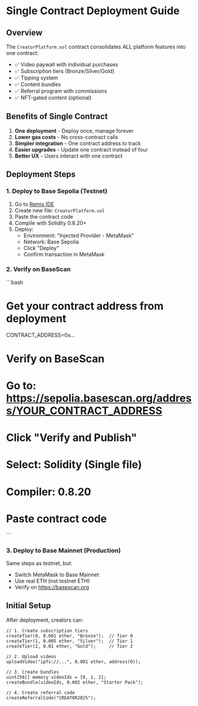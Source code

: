 # Single Contract Deployment Guide

## Overview

The `CreatorPlatform.sol` contract consolidates ALL platform features into one contract:
- ✅ Video paywall with individual purchases
- ✅ Subscription tiers (Bronze/Silver/Gold)
- ✅ Tipping system
- ✅ Content bundles
- ✅ Referral program with commissions
- ✅ NFT-gated content (optional)

## Benefits of Single Contract

1. **One deployment** - Deploy once, manage forever
2. **Lower gas costs** - No cross-contract calls
3. **Simpler integration** - One contract address to track
4. **Easier upgrades** - Update one contract instead of four
5. **Better UX** - Users interact with one contract

## Deployment Steps

### 1. Deploy to Base Sepolia (Testnet)

1. Go to [Remix IDE](https://remix.ethereum.org/)
2. Create new file: `CreatorPlatform.sol`
3. Paste the contract code
4. Compile with Solidity 0.8.20+
5. Deploy:
   - Environment: "Injected Provider - MetaMask"
   - Network: Base Sepolia
   - Click "Deploy"
   - Confirm transaction in MetaMask

### 2. Verify on BaseScan

\`\`\`bash
# Get your contract address from deployment
CONTRACT_ADDRESS=0x...

# Verify on BaseScan
# Go to: https://sepolia.basescan.org/address/YOUR_CONTRACT_ADDRESS
# Click "Verify and Publish"
# Select: Solidity (Single file)
# Compiler: 0.8.20
# Paste contract code
\`\`\`

### 3. Deploy to Base Mainnet (Production)

Same steps as testnet, but:
- Switch MetaMask to Base Mainnet
- Use real ETH (not testnet ETH)
- Verify on https://basescan.org

## Initial Setup

After deployment, creators can:

```solidity
// 1. Create subscription tiers
createTier(0, 0.001 ether, "Bronze");  // Tier 0
createTier(1, 0.005 ether, "Silver");  // Tier 1
createTier(2, 0.01 ether, "Gold");     // Tier 2

// 2. Upload videos
uploadVideo("ipfs://...", 0.001 ether, address(0));

// 3. Create bundles
uint256[] memory videoIds = [0, 1, 2];
createBundle(videoIds, 0.002 ether, "Starter Pack");

// 4. Create referral code
createReferralCode("CREATOR2025");
